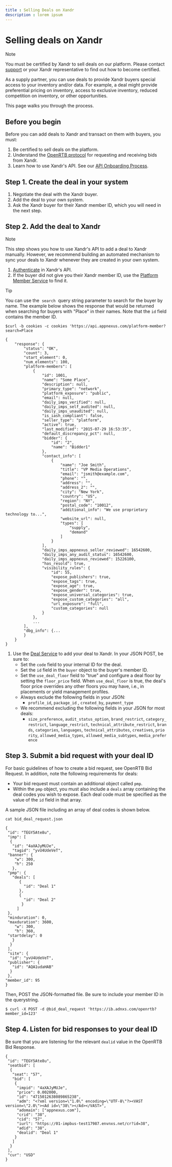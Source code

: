 ```yaml
---
title : Selling Deals on Xandr
description : lorem ipsum
---
```



# Selling deals on Xandr

> [!NOTE]
> You must be certified by Xandr to sell deals on our platform. Please contact [support](https://help.xandr.com/s/login/) or your Xandr representative to find out how to become certified.

 
As a supply partner, you can use deals to provide
Xandr buyers special access to your inventory
and/or data. For example, a deal might provide preferential pricing on
inventory, access to exclusive inventory, reduced competition on
inventory, or other opportunities. 

This page walks you through the process.

## Before you begin

Before you can add deals to Xandr and transact
on them with buyers, you must:

1. Be certified to sell deals on the platform.
1. Understand the [OpenRTB protocol](openrtb-specs) for requesting and
    receiving bids from Xandr.
1. Learn how to use Xandr's API. See our [API Onboarding Process](../digital-platform-api/api-onboarding-process.md). 

## Step 1. Create the deal in your system

1. Negotiate the deal with the Xandr buyer.
1. Add the deal to your own system. 
1. Ask the Xandr buyer for their Xandr member ID, which you will need in the
    next step.

## Step 2. Add the deal to Xandr

> [!NOTE]
> This step shows you how to use Xandr's API to add a deal to Xandr manually. However, we recommend building an automated mechanism to sync your deals to Xandr whenever they are created in your own system.

1. [Authenticate](../digital-platform-api/authentication-service.md) in
    Xandr's API.
1. If the buyer did not give you their Xandr member ID, use the [Platform Member Service](../digital-platform-api/platform-member-service.md) to find
    it.  

> [!TIP]
> You can use the  `search`  query string parameter to search for the buyer by name. The example below shows the response that would be returned when searching for buyers with "Place" in their names. Note that the `id` field contains the member ID.

``` pre
$curl -b cookies -c cookies 'https://api.appnexus.com/platform-member?search=Place
 
{
    "response": {
        "status": "OK",
        "count": 3,
        "start_element": 0,
        "num_elements": 100,
        "platform-members": [
            {
                "id": 1001,
                "name": "Some Place",
                "description": null,
                "primary_type": "network",
                "platform_exposure": "public",
                "email": null,
                "daily_imps_verified": null,
                "daily_imps_self_audited": null,
                "daily_imps_unaudited": null,
                "is_iash_compliant": false,
                "seller_type": "platform",
                "active": true,
                "last_modified": "2015-07-29 16:53:35",
                "default_discrepancy_pct": null,
                "bidder": {
                    "id": "2",
                    "name": "Bidder1"
                },
                "contact_info": [
                    {
                        "name": "Joe Smith",
                        "title": "VP Media Operations",
                        "email": "jsmith@example.com",
                        "phone": "",
                        "address": "",
                        "address_2": "",
                        "city": "New York",
                        "country": "US",
                        "region": "NY",
                        "postal_code": "10012",
                        "additional_info": "We use proprietary technology to...",
                        "website_url": null,
                        "types": [
                            "supply",
                            "demand"
                        ]
                    }
                ],
                "daily_imps_appnexus_seller_reviewed": 16542600,
                "daily_imps_any_audit_status": 16542600,
                "daily_imps_appnexus_reviewed": 15226100,
                "has_resold": true,
                "visibility_rules": {
                    "id": 55,
                    "expose_publishers": true,
                    "expose_tags": true,
                    "expose_age": true,
                    "expose_gender": true,
                    "expose_universal_categories": true,
                    "expose_custom_categories": "all",
                    "url_exposure": "full",
                    "custom_categories": null
                }
            },
            ...
        ],
        "dbg_info": {...
        }
    }
}
```

1. Use the [Deal Service](../digital-platform-api/deal-service.md)
    to add your deal to Xandr. In your JSON POST, be sure to:
    - Set the `code` field to your internal ID for the deal.
    - Set the `id` field in the `buyer` object to the buyer's member ID.
    - Set the `use_deal_floor` field to "true" and configure a deal
      floor by setting the `floor_price` field. When `use_deal_floor` is
      true, the deal's floor price overrides any other floors you may
      have, i.e., in placements or yield management profiles.
    - Always exclude the following fields in your JSON:
      - `profile_id`, `package_id` , `created_by`, `payment_type`
    - We recommend excluding the following fields in your JSON for most
      deals:
      - `size_preference`, `audit_status_option`, `brand_restrict`, `category_restrict`, `language_restrict`, `technical_attribute_restrict`, `brands`, `categories`, `languages`, `technical_attributes`, `creatives`, `priority`, `allowed_media_types`, `allowed_media_subtypes`, `media_preference`

## Step 3. Submit a bid request with your deal ID

For basic guidelines of how to create a bid request, see OpenRTB Bid
Request. In addition, note the following requirements for deals:

- Your bid request must contain an additional object called `pmp`.
- Within the `pmp` object, you must also include a `deals` array
  containing the deal codes you wish to expose. Each deal code must be
  specified as the value of the `id` field in that array.

A sample JSON file including an array of deal codes is shown below.

``` pre
cat bid_deal_request.json
 
{
 "id": "TEGY5Ate8u",
 "imp": [
  {
   "id": "4aXAJyMUJe",
   "tagid": "yvU4UdeVeT",
 "banner": {
    "w": 300,
    "h": 250
   },
 "pmp": {
   "deals": [
      {
        "id": "Deal 1"
      },
      {
        "id": "Deal 2"
       }
     ]
 },
 "minduration": 0,
 "maxduration": 3600,
    "w": 300,
    "h": 360,
 "startdelay": 0
   }
  }
 ],
 "site": {
  "id": "yvU4UdeVeT",
 "publisher": {
   "id": "AQA1udaHAB"
  }
 },
"member_id": 95
}
```

Then, POST the JSON-formatted file. Be sure to include your member ID in
the querystring.

``` pre
$ curl -X POST -d @bid_deal_request 'https://ib.adnxs.com/openrtb?member_id=123'
```

## Step 4. Listen for bid responses to your deal ID

Be sure that you are listening for the relevant `dealid` value in the
OpenRTB Bid Response.

``` pre
{
 "id": "TEGY5Ate8u",
 "seatbid": [
  {
   "seat": "57",
   "bid": [
    {
     "impid": "4aXAJyMUJe",
     "price": 0.002000,
     "id": "4715012638089865238",
     "adm": "<?xml version=\"1.0\" encoding=\"UTF-8\"?><VAST version=\"2.0\"><Ad id=\"38\"></Ad></VAST>",
     "adomain": ["appnexus.com"],
     "crid": "38",
     "cid": "57",
     "iurl": "https://01-impbus-test17987.envnxs.net/cr?id=38",
     "adid": "38",
     "dealid": "Deal 1"
    }
   ]
  }
 ],
 "cur": "USD"
}
```
